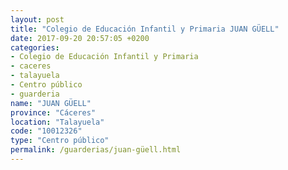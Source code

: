 ```yaml
---
layout: post
title: "Colegio de Educación Infantil y Primaria JUAN GÜELL"
date: 2017-09-20 20:57:05 +0200
categories:
- Colegio de Educación Infantil y Primaria
- caceres
- talayuela
- Centro público
- guarderia
name: "JUAN GÜELL"
province: "Cáceres"
location: "Talayuela"
code: "10012326"
type: "Centro público"
permalink: /guarderias/juan-güell.html
---
```

